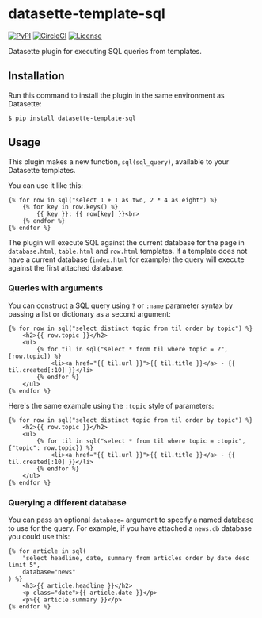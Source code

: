 # datasette-template-sql

[![PyPI](https://img.shields.io/pypi/v/datasette-template-sql.svg)](https://pypi.org/project/datasette-template-sql/)
[![CircleCI](https://circleci.com/gh/simonw/datasette-template-sql.svg?style=svg)](https://circleci.com/gh/simonw/datasette-template-sql)
[![License](https://img.shields.io/badge/license-Apache%202.0-blue.svg)](https://github.com/simonw/datasette-template-sql/blob/master/LICENSE)

Datasette plugin for executing SQL queries from templates.

## Installation

Run this command to install the plugin in the same environment as Datasette:

    $ pip install datasette-template-sql

## Usage

This plugin makes a new function, `sql(sql_query)`, available to your Datasette templates.

You can use it like this:

```html+jinja
{% for row in sql("select 1 + 1 as two, 2 * 4 as eight") %}
    {% for key in row.keys() %}
        {{ key }}: {{ row[key] }}<br>
    {% endfor %}
{% endfor %}
```

The plugin will execute SQL against the current database for the page in  `database.html`, `table.html` and `row.html` templates. If a template does not have a current database (`index.html` for example) the query will execute against the first attached database.

### Queries with arguments

You can construct a SQL query using `?` or `:name` parameter syntax by passing a list or dictionary as a second argument:

```html+jinja
{% for row in sql("select distinct topic from til order by topic") %}
    <h2>{{ row.topic }}</h2>
    <ul>
        {% for til in sql("select * from til where topic = ?", [row.topic]) %}
            <li><a href="{{ til.url }}">{{ til.title }}</a> - {{ til.created[:10] }}</li>
        {% endfor %}
    </ul>
{% endfor %}
```

Here's the same example using the `:topic` style of parameters:

```html+jinja
{% for row in sql("select distinct topic from til order by topic") %}
    <h2>{{ row.topic }}</h2>
    <ul>
        {% for til in sql("select * from til where topic = :topic", {"topic": row.topic}) %}
            <li><a href="{{ til.url }}">{{ til.title }}</a> - {{ til.created[:10] }}</li>
        {% endfor %}
    </ul>
{% endfor %}
```

### Querying a different database

You can pass an optional `database=` argument to specify a named database to use for the query. For example, if you have attached a `news.db` database you could use this:

```html+jinja
{% for article in sql(
    "select headline, date, summary from articles order by date desc limit 5",
    database="news"
) %}
    <h3>{{ article.headline }}</h2>
    <p class="date">{{ article.date }}</p>
    <p>{{ article.summary }}</p>
{% endfor %}
```
